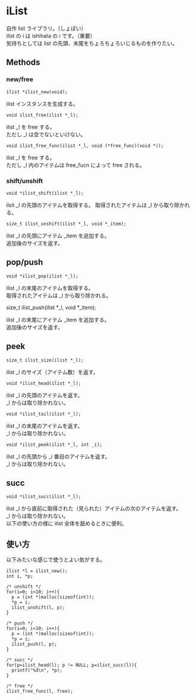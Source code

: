 # iList

自作 list ライブラリ。（しょぼい）   
ilist の i は ishihata の i です。（重要）   
気持ちとしては list の先頭、末尾をちょろちょろいじるものを作りたい。   

## Methods
### new/free

    ilist *ilist_new(void);

ilist インスタンスを生成する。

    void ilist_free(ilist *_l);

ilist _l を free する。   
ただし _l は空でないといけない。

    void ilist_free_func(ilist *_l, void (*free_func)(void *));

ilist _l を free する。   
ただし _l 内のアイテムは free_fucn によって free される。



### shift/unshift
    
    void *ilist_shift(ilist *_l);

ilsit _l の先頭のアイテムを取得する。
取得されたアイテムは _l から取り除かれる。

    size_t ilist_unshift(ilist *_l, void *_item);

ilist _l の先頭にアイテム _item を追加する。   
追加後のサイズを返す。



## pop/push

    void *ilist_pop(ilist *_l);

ilist _l の末尾のアイテムを取得する。   
取得されたアイテムは _l から取り除かれる。

   size_t ilist_push(ilist *_l, void *_item);

ilist _l の末尾にアイテム _item を追加する。   
追加後のサイズを返す。



## peek

    size_t ilist_size(ilist *_l);

ilist _l のサイズ（アイテム数）を返す。

    void *ilist_head(ilist *_l);

ilist _l の先頭のアイテムを返す。   
_l からは取り除かれない。

    void *ilist_tail(ilist *_l);

ilist _l の末尾のアイテムを返す。   
_l からは取り除かれない。

    void *ilist_peek(ilist *_l, int _i);

ilist _l の先頭から _i 番目のアイテムを返す。   
_l からは取り除かれない。



## succ

    void *ilist_succ(ilist *_l);

ilist _l から直前に取得された（見られた）アイテムの次のアイテムを返す。  
_l からは取り除かれない。   
以下の使い方の様に ilist 全体を舐めるときに便利。



## 使い方

以下みたいな感じで使うとよい気がする。

    ilist *l = ilist_new();
    int i, *p;

    /* unshift */
    for(i=0; i<10; i++){
      p = (int *)malloc(sizeof(int));
      *p = i;
      ilist_unshift(l, p);
    }

    /* push */
    for(i=0; i<10; i++){
      p = (int *)malloc(sizeof(int));
      *p = i;
      ilist_push(l, p);
    }

    /* succ */
    for(p=ilist_head(l); p != NULL; p=ilist_succ(l)){
      printf("%d\n", *p);
    }

    /* free */
    ilist_free_func(l, free);
